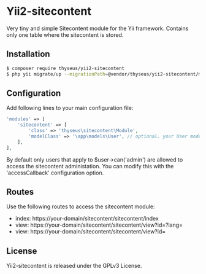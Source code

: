 # Yii2-sitecontent

Very tiny and simple Sitecontent module for the Yii framework. Contains only one table where the sitecontent is stored.

## Installation

```bash
$ composer require thyseus/yii2-sitecontent
$ php yii migrate/up --migrationPath=@vendor/thyseus/yii2-sitecontent/migrations
```

## Configuration

Add following lines to your main configuration file:

```php
'modules' => [
    'sitecontent' => [
        'class' => 'thyseus\sitecontent\Module',
        'modelClass' => '\app\models\User', // optional. your User model. Needs to be ActiveRecord.
    ],
],
```

By default only users that apply to $user->can('admin') are allowed to access the sitecontent administation.
You can modify this with the 'accessCallback' configuration option.

## Routes

Use the following routes to access the sitecontent module:

* index: https://your-domain/sitecontent/sitecontent/index
* view: https://your-domain/sitecontent/sitecontent/view?id=<slug>?lang=<lang>
* view: https://your-domain/sitecontent/sitecontent/view?id=<slug>

## License

Yii2-sitecontent is released under the GPLv3 License.
